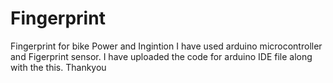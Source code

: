 # Fingerprint
Fingerprint for bike Power and Ingintion 
I have used arduino microcontroller and Figerprint sensor.
I have uploaded the code for arduino IDE file along with the this.
 Thankyou
 
